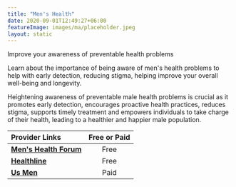```yaml
---
title: "Men's Health"
date: 2020-09-01T12:49:27+06:00
featureImage: images/ma/placeholder.jpeg
layout: static
---
```


Improve your awareness of preventable health problems

Learn about the importance of being aware of men's health problems to help with early detection, reducing stigma, helping improve your overall well-being and longevity.

Heightening awareness of preventable male health problems is crucial as it promotes early detection, encourages proactive health practices, reduces stigma, supports timely treatment and empowers individuals to take charge of their health, leading to a healthier and happier male population.

| Provider Links      | Free or Paid  |  
| :-----------          | :--------------:      |  
| [**Men's Health Forum**](https://www.menshealthforum.org.uk/) | Free | 
| [**Healthline**](https://www.healthline.com/health/top-10-health-risks-for-men#whats-next) | Free | 
| [**Us Men**](https://www.awin1.com/cread.php?awinmid=44125&awinaffid=1198638&ued=https%3A%2F%2Fusmen.co.uk%2F) | Paid | 
  

<br/><br/>






